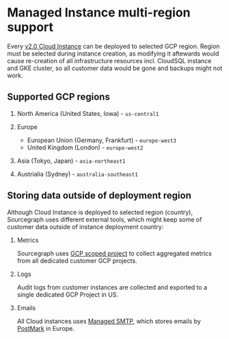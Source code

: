 # Managed Instance multi-region support

Every [v2.0 Cloud Instance](../v2.0/index.md) can be deployed to selected GCP region.
Region must be selected during instance creation, as modifying it aftewards would cause re-creation of all infrastructure resources incl. CloudSQL instance and GKE cluster, so all customer data would be gone and backups might not work.

## Supported GCP regions

1. North America (United States, Iowa) - `us-central1`

1. Europe

   - European Union (Germany, Frankfurt) - `europe-west3`
   - United Kingdom (London) - `europe-west2`

1. Asia (Tokyo, Japan) - `asia-northeast1`

1. Austrialia (Sydney) - `australia-southeast1`

## Storing data outside of deployment region

Although Cloud Instance is deployed to selected region (country), Sourcegraph uses different external tools, which might keep some of customer data outside of instance deployment country:

1. Metrics

   Sourcegraph uses [GCP scoped project](https://cloud.google.com/monitoring/settings) to collect aggregated metrics from all dedicated customer GCP projects.

1. Logs

   Audit logs from customer instances are collected and exported to a single dedicated GCP Project in US.

1. Emails

   All Cloud instances uses [Managed SMTP](../managed-smtp/index.md), which stores emails by [PostMark](https://postmarkapp.com/support/article/917-is-postmark-secure-and-redundant) in Europe.
